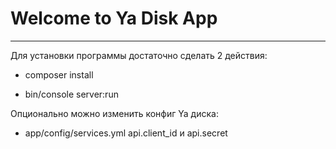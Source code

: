 Welcome to Ya Disk App
========================


--------------
Для установки программы достаточно сделать 2 действия:

  * composer install

  * bin/console server:run 

Опционально можно изменить конфиг Ya диска:
  *  app/config/services.yml 
     api.client_id и api.secret
     
   